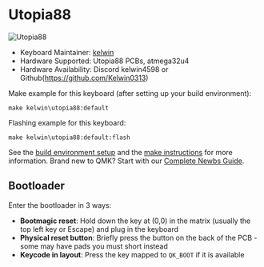# Utopia88

![Utopia88](https://imgur.com/pRKQIIH.jpeg)

* Keyboard Maintainer: [kelwin](https://github.com/Kelwin0313)
* Hardware Supported: Utopia88 PCBs, atmega32u4
* Hardware Availability: Discord kelwin4598 or Github(https://github.com/Kelwin0313)

Make example for this keyboard (after setting up your build environment):

    make kelwin\utopia88:default

Flashing example for this keyboard:

    make kelwin\utopia88:default:flash

See the [build environment setup](https://docs.qmk.fm/#/getting_started_build_tools) and the [make instructions](https://docs.qmk.fm/#/getting_started_make_guide) for more information. Brand new to QMK? Start with our [Complete Newbs Guide](https://docs.qmk.fm/#/newbs).

## Bootloader

Enter the bootloader in 3 ways:

* **Bootmagic reset**: Hold down the key at (0,0) in the matrix (usually the top left key or Escape) and plug in the keyboard
* **Physical reset button**: Briefly press the button on the back of the PCB - some may have pads you must short instead
* **Keycode in layout**: Press the key mapped to `QK_BOOT` if it is available
